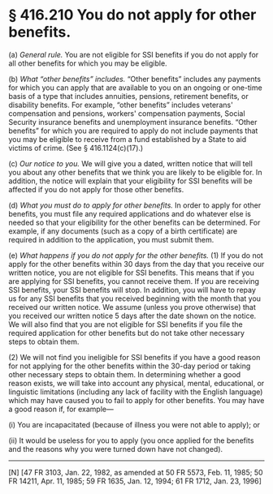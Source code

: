 # § 416.210   You do not apply for other benefits.

(a) *General rule.* You are not eligible for SSI benefits if you do not apply for all other benefits for which you may be eligible.


(b) *What “other benefits” includes.* “Other benefits” includes any payments for which you can apply that are available to you on an ongoing or one-time basis of a type that includes annuities, pensions, retirement benefits, or disability benefits. For example, “other benefits” includes veterans' compensation and pensions, workers' compensation payments, Social Security insurance benefits and unemployment insurance benefits. “Other benefits” for which you are required to apply do not include payments that you may be eligible to receive from a fund established by a State to aid victims of crime. (See § 416.1124(c)(17).)


(c) *Our notice to you.* We will give you a dated, written notice that will tell you about any other benefits that we think you are likely to be eligible for. In addition, the notice will explain that your eligibility for SSI benefits will be affected if you do not apply for those other benefits.


(d) *What you must do to apply for other benefits.* In order to apply for other benefits, you must file any required applications and do whatever else is needed so that your eligibility for the other benefits can be determined. For example, if any documents (such as a copy of a birth certificate) are required in addition to the application, you must submit them.


(e) *What happens if you do not apply for the other benefits.* (1) If you do not apply for the other benefits within 30 days from the day that you receive our written notice, you are not eligible for SSI benefits. This means that if you are applying for SSI benefits, you cannot receive them. If you are receiving SSI benefits, your SSI benefits will stop. In addition, you will have to repay us for any SSI benefits that you received beginning with the month that you received our written notice. We assume (unless you prove otherwise) that you received our written notice 5 days after the date shown on the notice. We will also find that you are not eligible for SSI benefits if you file the required application for other benefits but do not take other necessary steps to obtain them.


(2) We will not find you ineligible for SSI benefits if you have a good reason for not applying for the other benefits within the 30-day period or taking other necessary steps to obtain them. In determining whether a good reason exists, we will take into account any physical, mental, educational, or linguistic limitations (including any lack of facility with the English language) which may have caused you to fail to apply for other benefits. You may have a good reason if, for example—


(i) You are incapacitated (because of illness you were not able to apply); or


(ii) It would be useless for you to apply (you once applied for the benefits and the reasons why you were turned down have not changed).



---

[N] [47 FR 3103, Jan. 22, 1982, as amended at 50 FR 5573, Feb. 11, 1985; 50 FR 14211, Apr. 11, 1985; 59 FR 1635, Jan. 12, 1994; 61 FR 1712, Jan. 23, 1996]




